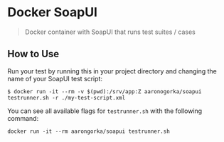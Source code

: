 # Docker SoapUI

> Docker container with SoapUI that runs test suites / cases

## How to Use

Run your test by running this in your project directory and changing the name of your SoapUI test script:

`$ docker run -it --rm -v $(pwd):/srv/app:Z aaronogorka/soapui testrunner.sh -r ./my-test-script.xml`

You can see all available flags for `testrunner.sh` with the following command:

`docker run -it --rm aarongorka/soapui testrunner.sh`
